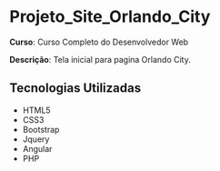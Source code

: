 # Projeto_Site_Orlando_City

**Curso**: Curso Completo do Desenvolvedor Web

**Descrição**: Tela inicial para pagina Orlando City.

## Tecnologias Utilizadas

- HTML5
- CSS3
- Bootstrap
- Jquery
- Angular
- PHP
